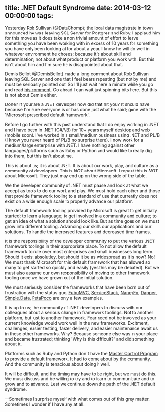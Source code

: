 title: .NET Default Syndrome
date: 2014-03-12 00:00:00
tags:
---
Yesterday Rob Sullivan (@DataChomp); the local data magistrate in town announced he was leaving SQL Server for Postgres and Ruby. I applaud him for this move as it does take a non trivial amount of effort to leave something you have been working with in excess of 10 years for something you have only been looking at for about a year. I know he will do well in whatever environment he choses; because it's about skill and determination; not about what product or platform you work with. But this isn't about him and I'm sure he is disappointed about that.
<!--more-->
Demis Bellot (@DemisBellot) made a long comment about Rob Sullivan leaving SQL Server and one that I feel bears repeating (but not by me) and must be seriously pointed out. So I'll just wait here a minute while you go and read [his comment](http://datachomp.com/archives/so-long-and-thanks-for-all-the-deadlocks/#comment-826228431). Go ahead I can wait just spinning bits here. But this is not about Demis either.

Done? If your are a .NET developer how did that hit you? It should have because I'm sure everyone is or has done just what he said; gone with the 'Microsoft prescribed default framework'.

Before I go further with this post understand that I do enjoy working in .NET and I have been in .NET (C#/VB) for 10+ years myself desktop and web (mobile soon). I've worked in a small/medium business using .NET and PL/B (I know you never heard of PL/B no surprise there). I now work for a medium/large enterprise with .NET. I have nothing against other languages/platforms such as Ruby or Python and would like to really dig into them, but this isn't about me.

This is about us; it is about .NET. It is about our work, play, and culture as a community of developers. This is *NOT* about Microsoft. I repeat this is *NOT* about Microsoft. They just may end up on the wrong side of the table.

We the developer community of .NET must pause and look at what we accept as tools to do our work and play. We must hold each other and those that provide framework tooling to a standard of use that currently does not exist on a wide enough scale to properly advance our platform.

The default framework tooling provided by Microsoft is great to get initially started; to learn a language; to get involved in a community and culture; to get an idea of what a solution should look like. But as time goes on we must grow into different tooling. Advancing our skills our applications and our solutions. To handle the increased features and decreased time frames.

It is the responsibility of the developer community to put the various .NET framework toolings in their appropriate place. To not allow the default framework to rule over most enterprises and small businesses long term. Should it exist absolutley, but should it be as widespread as it is now? No! We must thank Microsoft for this default framework that has allowed so many to get started so quickly and easily (yes this may be debated). But we must also assume our own responsibility of moving to other framework tooling once we have grown out of the initial solution.

We must seriously consider the frameworks that have been born out of frustration with the status quo. [FubuMVC](http://mvc.fubu-project.org), [ServiceStack](http://www.servicestack.net), [NancyFx](http://nancyfx.org), [Dapper](https://github.com/SamSaffron/dapper-dot-net), [Simple.Data](https://github.com/markrendle/Simple.Data), [PetaPoco](http://www.toptensoftware.com/petapoco/) are only a few examples.

It is up to us; the community of .NET developers to discuss with our colleagues about a serious change in framework toolings. Not to another platform, but just to another framework. Fear need not be involved as your current knowledge would work well in the new frameworks. Excitment, challenges, easier testing, faster delivery, and easier maintenance await us in these other frameworks. Why? Because someone else was in your place and became frustrated; thinking 'Why is this difficult?' and did something about it.

Platforms such as Ruby and Python don't have the [Master Control Program](http://en.wikipedia.org/wiki/List_of_Tron_characters#Master_Control_Program) to provide a default framework. It had to come about by the community. And the community is tenacious about doing it well.

It will be difficult, and the timing may have to be right, but we must do this. We must discuss and be willing to try and to learn to communicate and to grow and to advance. Lest we continue down the path of the .NET default syndrome.

--Sometimes I surprise myself with what comes out of this grey matter. Sometimes I wonder if I have any at all.